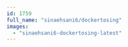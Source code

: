 ```yaml
---
id: 1759
full_name: "sinaehsani6/dockertosing"
images: 
  - "sinaehsani6-dockertosing-latest"
---
```

